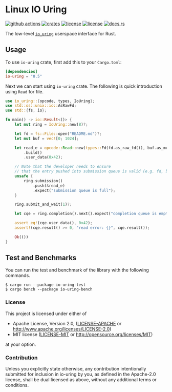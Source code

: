 # Linux IO Uring
[![github actions](https://github.com/tokio-rs/io-uring/workflows/ci/badge.svg)](https://github.com/tokio-rs/io-uring/actions)
[![crates](https://img.shields.io/crates/v/io-uring.svg)](https://crates.io/crates/io-uring)
[![license](https://img.shields.io/badge/License-MIT-blue.svg)](https://github.com/tokio-rs/io-uring/blob/master/LICENSE-MIT)
[![license](https://img.shields.io/badge/License-Apache%202.0-blue.svg)](https://github.com/tokio-rs/io-uring/blob/master/LICENSE-APACHE)
[![docs.rs](https://docs.rs/io-uring/badge.svg)](https://docs.rs/io-uring/)

The low-level [`io_uring`](https://kernel.dk/io_uring.pdf) userspace interface for Rust.

## Usage

To use `io-uring` crate, first add this to your `Cargo.toml`:

```toml
[dependencies]
io-uring = "0.5"
```

Next we can start using `io-uring` crate.
The following is quick introduction using `Read` for file.

```rust
use io_uring::{opcode, types, IoUring};
use std::os::unix::io::AsRawFd;
use std::{fs, io};

fn main() -> io::Result<()> {
    let mut ring = IoUring::new(8)?;

    let fd = fs::File::open("README.md")?;
    let mut buf = vec![0; 1024];

    let read_e = opcode::Read::new(types::Fd(fd.as_raw_fd()), buf.as_mut_ptr(), buf.len() as _)
        .build()
        .user_data(0x42);

    // Note that the developer needs to ensure
    // that the entry pushed into submission queue is valid (e.g. fd, buffer).
    unsafe {
        ring.submission()
            .push(&read_e)
            .expect("submission queue is full");
    }

    ring.submit_and_wait(1)?;

    let cqe = ring.completion().next().expect("completion queue is empty");

    assert_eq!(cqe.user_data(), 0x42);
    assert!(cqe.result() >= 0, "read error: {}", cqe.result());

    Ok(())
}
```

## Test and Benchmarks

You can run the test and benchmark of the library with the following commands.

```
$ cargo run --package io-uring-test
$ cargo bench --package io-uring-bench
```


### License

This project is licensed under either of

 * Apache License, Version 2.0, ([LICENSE-APACHE](LICENSE-APACHE) or
   http://www.apache.org/licenses/LICENSE-2.0)
 * MIT license ([LICENSE-MIT](LICENSE-MIT) or
   http://opensource.org/licenses/MIT)

at your option.


### Contribution

Unless you explicitly state otherwise, any contribution intentionally submitted
for inclusion in io-uring by you, as defined in the Apache-2.0 license, shall be
dual licensed as above, without any additional terms or conditions.
